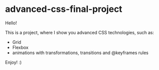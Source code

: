 # advanced-css-final-project

Hello!

This is a project, where I show you advanced CSS technologies, such as:
- Grid
- Flexbox
- animations with transformations, transitions and @keyframes rules

 Enjoy! :)
